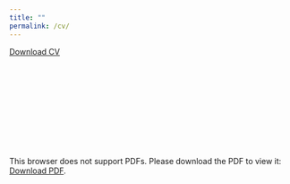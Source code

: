 ```yaml
---
title: ""
permalink: /cv/
---
```


<ins><a href="/files/cv_heitor_lima.pdf" style="text-decoration:none;">Download CV</a></ins>

<object data="/files/cv_heitor_lima.pdf" type="application/pdf" width="700px" height="700px">
    <embed src="/files/cv_heitor_lima.pdf">
        <p>This browser does not support PDFs. Please download the PDF to view it: <ins><a href="/files/cv_heitor_lima.pdf" style="text-decoration:none;">Download PDF</a></ins>.</p>
    </embed>
</object>
